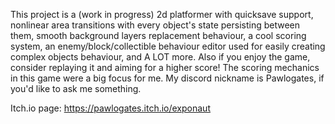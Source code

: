 This project is a (work in progress) 2d platformer with quicksave support, nonlinear area transitions
with every object's state persisting between them, smooth background layers replacement behaviour,
a cool scoring system, an enemy/block/collectible behaviour editor used for easily creating complex objects
behaviour, and A LOT more. Also if you enjoy the game, consider replaying it and aiming for a higher score!
The scoring mechanics in this game were a big focus for me.
My discord nickname is Pawlogates, if you'd like to ask me something.

Itch.io page: https://pawlogates.itch.io/exponaut
